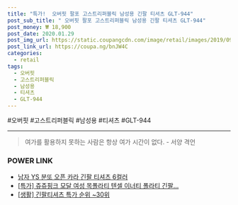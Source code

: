 ```yaml
--- 
title: "특가!  오버핏 팔포 고스트리퍼블릭 남성용 긴팔 티셔츠 GLT-944" 
post_sub_title: " 오버핏 팔포 고스트리퍼블릭 남성용 긴팔 티셔츠 GLT-944" 
post_money: ₩ 18,900 
post_date: 2020.01.29 
post_img_url: https://static.coupangcdn.com/image/retail/images/2019/09/16/12/7/c82a0899-ae68-4823-b34f-79a87dd20929.jpg 
post_link_url: https://coupa.ng/bnJW4C 
categories: 
  - retail 
tags: 
  - 오버핏 
  - 고스트리퍼블릭 
  - 남성용 
  - 티셔츠 
  - GLT-944 
--- 
```

  #오버핏 #고스트리퍼블릭 #남성용 #티셔츠 #GLT-944 
<hr> 

> 여가를 활용하지 못하는 사람은 항상 여가 시간이 없다. - 서양 격언 


### POWER LINK

* <a href="https://blog.naver.com/an0733/221785282245" target="_blank">남자 YS 분또 오픈 카라 긴팔 티셔츠 6컬러</a>
* <a href="https://blog.naver.com/sakai111/221790079049" target="_blank">[특가] 쥬쥬핑크 모달 여성 목폴라티 텐셀 이너티 폴라티 긴팔...</a>
* <a href="https://blog.naver.com/sakai111/221789198037" target="_blank"> [생활] 긴팔티셔츠 특가 순위 ~30위</a>
